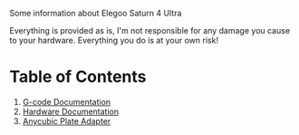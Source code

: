Some information about Elegoo Saturn 4 Ultra

Everything is provided as is, I'm not responsible for any damage you cause to your hardware. Everything you do is at your own risk!

# Table of Contents

1. [G-code Documentation](gcode.md)
2. [Hardware Documentation](hardware.md)
3. [Anycubic Plate Adapter](anycubic_plate_adapter.md)

